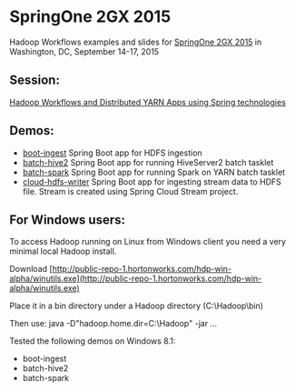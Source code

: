 SpringOne 2GX 2015
==================

Hadoop Workflows examples and slides for [SpringOne 2GX 2015](http://springone2gx.com/) in Washington, DC, September 14-17, 2015

Session:
--------
[Hadoop Workflows and Distributed YARN Apps using Spring technologies](https://2015.event.springone2gx.com/schedule/sessions/hadoop_workflows_and_distributed_yarn_apps_using_spring_technologies.html)


Demos:
------

* [boot-ingest](boot-ingest) Spring Boot app for HDFS ingestion
* [batch-hive2](batch-hive2) Spring Boot app for running HiveServer2 batch tasklet
* [batch-spark](batch-spark) Spring Boot app for running Spark on YARN batch tasklet
* [cloud-hdfs-writer](cloud-hdfs-writer) Spring Boot app for ingesting stream data to HDFS file. Stream is created using Spring Cloud Stream project.

For Windows users:
------------------

To access Hadoop running on Linux from Windows client you need a very minimal local Hadoop install.

Download [http://public-repo-1.hortonworks.com/hdp-win-alpha/winutils.exe](http://public-repo-1.hortonworks.com/hdp-win-alpha/winutils.exe) 

Place it in a bin directory under a Hadoop directory (C:\Hadoop\bin)

Then use: java -D"hadoop.home.dir=C:\Hadoop" -jar …

Tested the following demos on Windows 8.1:

* boot-ingest
* batch-hive2
* batch-spark
